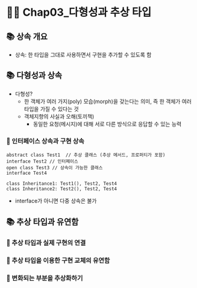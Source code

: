 # 🙋‍♂ Chap03_다형성과 추상 타입
## 📚 상속 개요
- 상속: 한 타입을 그대로 사용하면서 구현을 추가할 수 있도록 함

## 📚 다형성과 상속
- 다형성?
    - 한 객체가 여러 가지(poly) 모습(morph)을 갖는다는 의미, 즉 한 객체가 여러 타입을 가질 수 있다는 것
    - 객체지향의 사실과 오해(토끼책)
        - 동일한 요청(메시지)에 대해 서로 다른 방식으로 응답할 수 있는 능력

### 🔖 인터페이스 상속과 구현 상속
```
abstract class Test1  // 추상 클래스 (추상 메서드, 프로퍼티가 포함)
interface Test2 // 인터페이스
open class Test3 // 상속이 가능한 클래스
interface Test4

class Inheritance1: Test1(), Test2, Test4
class Inheritance2: Test2(), Test2, Test4
```
- interface가 아니면 다중 상속은 불가

## 📚 추상 타입과 유연함

### 🔖 추상 타입과 실제 구현의 연결

### 🔖 추상 타입을 이용한 구현 교체의 유연함

### 🔖 변화되는 부분을 추상화하기